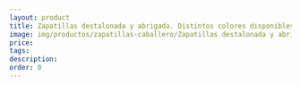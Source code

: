 ```yaml
---
layout: product
title: Zapatillas destalonada y abrigada. Distintos colores disponibles _29
image: img/productos/zapatillas-caballero/Zapatillas destalonada y abrigada. Distintos colores disponibles _29.webp
price: 
tags: 
description: 
order: 0
---
```

